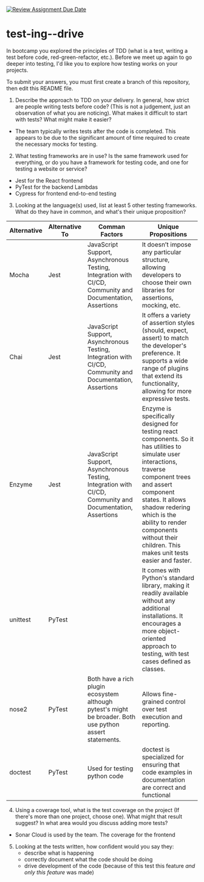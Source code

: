 [![Review Assignment Due Date](https://classroom.github.com/assets/deadline-readme-button-22041afd0340ce965d47ae6ef1cefeee28c7c493a6346c4f15d667ab976d596c.svg)](https://classroom.github.com/a/ycVsfoVh)
# test-ing--drive

In bootcamp you explored the principles of TDD (what is a test, writing a test before code, red-green-refactor, etc.). Before we meet up again to go deeper into testing, I'd like you to explore how testing works on your projects.

To submit your answers, you must first create a branch of this repository, then edit this README file.

1. Describe the approach to TDD on your delivery. In general, how strict are people writing tests before code? (This is not a judgement, just an observation of what you are noticing). What makes it difficult to start with tests? What might make it easier?

- The team typically writes tests after the code is completed. This appears to be due to the significant amount of time required to create the necessary mocks for testing.

2. What testing frameworks are in use? Is the same framework used for everything, or do you have a framework for testing code, and one for testing a website or service?

- Jest for the React frontend
- PyTest for the backend Lambdas
- Cypress for frontend end-to-end testing

3. Looking at the language(s) used, list at least 5 other testing frameworks. What do they have in common, and what's their unique proposition?

| Alternative | Alternative To | Comman Factors | Unique Propositions |
|----------|----------|----------|----------|
| Mocha | Jest | JavaScript Support, Asynchronous Testing, Integration with CI/CD, Community and Documentation, Assertions | It doesn’t impose any particular structure, allowing developers to choose their own libraries for assertions, mocking, etc. |
| Chai | Jest | JavaScript Support, Asynchronous Testing, Integration with CI/CD, Community and Documentation, Assertions | It offers a variety of assertion styles (should, expect, assert) to match the developer's preference. It supports a wide range of plugins that extend its functionality, allowing for more expressive tests.|
| Enzyme | Jest | JavaScript Support, Asynchronous Testing, Integration with CI/CD, Community and Documentation, Assertions | Enzyme is specifically designed for testing react components. So it has utilities to simulate user interactions, traverse component trees and assert component states. It allows shadow redering which is the ability to render components without their children. This makes unit tests easier and faster. |
| unittest | PyTest | | It comes with Python's standard library, making it readily available without any additional installations. It encourages a more object-oriented approach to testing, with test cases defined as classes. |
| nose2 | PyTest | Both have a rich plugin ecosystem although pytest's might be broader. Both use python assert statements.| Allows fine-grained control over test execution and reporting. |
| doctest | PyTest | Used for testing python code | doctest is specialized for ensuring that code examples in documentation are correct and functional |

4. Using a coverage tool, what is the test coverage on the project (If there's more than one project, choose one). What might that result suggest? In what area would you discuss adding more tests?

- Sonar Cloud is used by the team. The coverage for the frontend 

5. Looking at the tests written, how confident would you say they:
    - describe what is happening
    - correctly document what the code should be doing
    - drive development of the code (because of this test this feature *and only this feature* was made)



